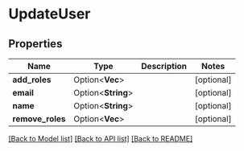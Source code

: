 # UpdateUser

## Properties

Name | Type | Description | Notes
------------ | ------------- | ------------- | -------------
**add_roles** | Option<**Vec<String>**> |  | [optional]
**email** | Option<**String**> |  | [optional]
**name** | Option<**String**> |  | [optional]
**remove_roles** | Option<**Vec<String>**> |  | [optional]

[[Back to Model list]](../README.md#documentation-for-models) [[Back to API list]](../README.md#documentation-for-api-endpoints) [[Back to README]](../README.md)


